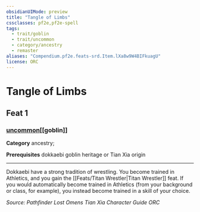 ```yaml
---
obsidianUIMode: preview
title: "Tangle of Limbs"
cssclasses: pf2e,pf2e-spell
tags:
  - trait/goblin
  - trait/uncommon
  - category/ancestry
  - remaster
aliases: "Compendium.pf2e.feats-srd.Item.lXa8w9W4BIFkuagU"
license: ORC
---
```

# Tangle of Limbs
## Feat 1
### [uncommon](uncommon "Uncommon Rarity Trait")[[goblin]]

**Category** ancestry; 



**Prerequisites** dokkaebi goblin heritage or Tian Xia origin
* * *
Dokkaebi have a strong tradition of wrestling. You become trained in Athletics, and you gain the [[Feats/Titan Wrestler|Titan Wrestler]] feat. If you would automatically become trained in Athletics (from your background or class, for example), you instead become trained in a skill of your choice.

*Source: Pathfinder Lost Omens Tian Xia Character Guide*
*ORC*